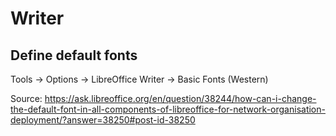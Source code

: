 # Writer

## Define default fonts

Tools -> Options -> LibreOffice Writer -> Basic Fonts (Western)

Source: https://ask.libreoffice.org/en/question/38244/how-can-i-change-the-default-font-in-all-components-of-libreoffice-for-network-organisation-deployment/?answer=38250#post-id-38250
